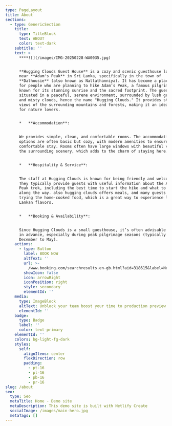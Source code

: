 ```yaml
---
type: PageLayout
title: About
sections:
  - type: GenericSection
    title:
      type: TitleBlock
      text: ABOUT
      color: text-dark
    subtitle: ''
    text: >
      ****![](/images/IMG-20250228-WA0035.jpg)


      **Hugging Clouds Guest House** is a cozy and scenic guesthouse located
      near **Adam's Peak** in Sri Lanka, specifically in the town of
      **Dalhousie** (also known as Nallathanniya). It has become a place to stay
      for people who are planning to hike Adam’s Peak, a famous pilgrimage site
      known for its stunning sunrise and the sacred footprint. The guesthouse is
      situated in a peaceful, serene environment, surrounded by lush greenery
      and misty clouds, hence the name "Hugging Clouds." It provides stunning
      views of the surrounding mountains and forests, making it an ideal spot
      for nature lovers.


      *   **Accommodation**:


      We provides simple, clean, and comfortable rooms. The accommodation
      options are often basic but cozy, with modern amenities to ensure a
      comfortable stay. Rooms often have large windows with beautiful views of
      the surrounding scenery, which adds to the charm of staying here.


      *   **Hospitality & Service**:


      The staff at Hugging Clouds is known for being friendly and welcoming.
      They typically provide guests with useful information about the Adam's
      Peak trek, including the best time to start the hike and what to expect
      along the way. also hugging clouds offers meals, and many guests recommend
      trying the home-cooked food, which is a great way to experience local Sri
      Lankan flavors.


      *   **Booking & Availability**:


      Since Hugging Clouds is a small guesthouse, it’s often advisable to book
      in advance, especially during peak pilgrimage seasons (typically from
      December to May).
    actions:
      - type: Button
        label: BOOK NOW
        altText: ''
        url: >-
          /www.booking.com/searchresults.en-gb.html?aid=318615&label=New_English_EN_SG_20153755105-ZwsmidGEETVW79m3dWtGeAS217272541619%3Apl%3Ata%3Ap1%3Ap2%3Aac%3Aap%3Aneg&gclid=Cj0KCQiA2oW-BhC2ARIsADSIAWrq2-4tbJrWkZRKIDGFvCmDibIJvbROngjlp5a8QHBeIa7FfFDvIQMaAne-EALw_wcB&highlighted_hotels=1673282&redirected=1&city=900052927&hlrd=no_dates&source=hotel&expand_sb=1&keep_landing=1&sid=549a6e87dfd8243b005a62db72800999
        showIcon: false
        icon: arrowRight
        iconPosition: right
        style: secondary
        elementId: ''
    media:
      type: ImageBlock
      altText: Unblock your team boost your time to production preview
      elementId: ''
    badge:
      type: Badge
      label: ''
      color: text-primary
    elementId: ''
    colors: bg-light-fg-dark
    styles:
      self:
        alignItems: center
        flexDirection: row
        padding:
          - pt-16
          - pl-16
          - pb-16
          - pr-16
slug: /about
seo:
  type: Seo
  metaTitle: Home - Demo site
  metaDescription: This demo site is built with Netlify Create
  socialImage: /images/main-hero.jpg
  metaTags: []
---
```

